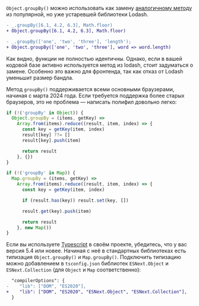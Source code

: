 `Object.groupBy()` можно использовать как замену [аналогичному методу](https://lodash.com/docs/4.17.15#groupBy) из популярной, но уже устаревшей библиотеки Lodash.


```diff
- _.groupBy([6.1, 4.2, 6.3], Math.floor)
+ Object.groupBy([6.1, 4.2, 6.3], Math.floor)

- _.groupBy(['one', 'two', 'three'], 'length');
+ Object.groupBy(['one', 'two', 'three'], word => word.length)
```

Как видно, функции не полностью идентичны. Однако, если в вашей кодовой базе активно используется метод из lodash, стоит задуматься о замене. Особенно это важно для фронтенда, так как отказ от Lodash уменьшит размер бандла.

Метод `groupBy()` поддерживается всеми основными браузерами, начиная с марта 2024 года. Если требуется поддержка более старых браузеров, это не проблема — написать полифил довольно легко:

```js
if (!('groupBy' in Object)) {
  Object.groupBy = (items, getKey) =>
    Array.from(items).reduce((result, item, index) => {
      const key = getKey(item, index)
      result[key] ??= []
      result[key].push(item)

      return result
    }, {})
}

if (!('groupBy' in Map)) {
  Map.groupBy = (items, getKey) =>
    Array.from(items).reduce((result, item, index) => {
      const key = getKey(item, index)

      if (result.has(key)) result.set(key, [])

      result.get(key).push(item)

      return result
    }, new Map())
}
```

Если вы используете [Typescript](/tools/static-types/) в своём проекте, убедитесь, что у вас версия 5.4 или новее. Начиная с неё в стандартных библиотеках есть типизация `Object.groupBy()` и `Map.groupBy()`. Подключить типизацию можно добавлением в `tsconfig.json` библиотек `ESNext.Object` и `ESNext.Collection` (для `Object` и `Map` соответственно):

```diff
  "compilerOptions": {
-    "lib": ["DOM", "ES2020"],
+    "lib": ["DOM", "ES2020", "ESNext.Object", "ESNext.Collection"],
  }
```

